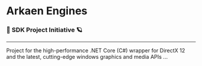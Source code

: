 # Arkaen Engines
### :rocket: SDK Project Initiative :ringed_planet:
---

Project for the high-performance .NET Core (C#) wrapper for DirectX 12 and the latest, cutting-edge windows graphics and media APIs ...
